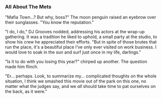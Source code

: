 ### All About The Mets

"Mafia Town...? But why, boss?" The moon penguin raised an eyebrow over their sunglasses. "You know the reputation."

"I do, I do," DJ Grooves nodded, addressing his actors at the wrap-up gathering. It was a tradition he liked to uphold, a small party at the studio, to show his crew he appreciated their efforts. "But in spite of those brutes that run the place, it's a beautiful place I've only ever visited on work business. I would love to soak in the sun and surf just once in my life, darlings."

"Is it to do with you losing this year?" chirped up another. The question made him flinch.

"Er... perhaps. Look, to summarize my... complicated thoughts on the whole situation, I think we smashed this movie out of the park on this one, no matter what the judges say, and we *all* should take time to pat ourselves on the back, as it were."